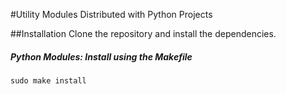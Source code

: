 #Utility Modules Distributed with Python Projects

##Installation
Clone the repository and install the dependencies.

##### Python Modules: Install using the Makefile

    sudo make install
